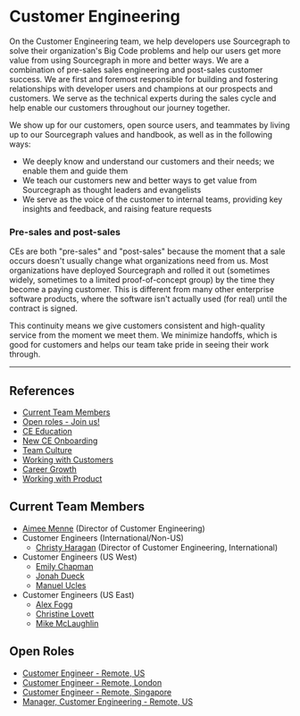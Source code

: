 # Customer Engineering

On the Customer Engineering team, we help developers use Sourcegraph to solve their organization's Big Code problems and help our users get more value from using Sourcegraph in more and better ways. We are a combination of pre-sales sales engineering and post-sales customer success. We are first and foremost responsible for building and fostering relationships with developer users and champions at our prospects and customers. We serve as the technical experts during the sales cycle and help enable our customers throughout our journey together.

We show up for our customers, open source users, and teammates by living up to our Sourcegraph values and handbook, as well as in the following ways:

- We deeply know and understand our customers and their needs; we enable them and guide them
- We teach our customers new and better ways to get value from Sourcegraph as thought leaders and evangelists
- We serve as the voice of the customer to internal teams, providing key insights and feedback, and raising feature requests

### Pre-sales and post-sales

CEs are both "pre-sales" and "post-sales" because the moment that a sale occurs doesn't usually change what organizations need from us. Most organizations have deployed Sourcegraph and rolled it out (sometimes widely, sometimes to a limited proof-of-concept group) by the time they become a paying customer. This is different from many other enterprise software products, where the software isn't actually used (for real) until the contract is signed.

This continuity means we give customers consistent and high-quality service from the moment we meet them. We minimize handoffs, which is good for customers and helps our team take pride in seeing their work through.


---


## References

* [Current Team Members](#current-team-members)
* [Open roles - Join us!](#open-roles)
* [CE Education](education.md)
* [New CE Onboarding](onboarding.md)
* [Team Culture](team-culture.md)
* [Working with Customers](working-with-customers.md)
* [Career Growth](career-growth.md)
* [Working with Product](working-with-product.md)




## Current Team Members

<!-- Alphabetically, by surname. -->

- [Aimee Menne](../company/team/index.md#aimee-menne-she-her) (Director of Customer Engineering)
- Customer Engineers (International/Non-US)
  - [Christy Haragan](../company/team/index.md#christy-haragan-she-her) (Director of Customer Engineering, International)
- Customer Engineers (US West)
  - [Emily Chapman](../company/team/index.md#emily-chapman-she-her)
  - [Jonah Dueck](../company/team/index.md#jonah-dueck-he-him)
  - [Manuel Ucles](../company/team/index.md#manuel-ucles)
- Customer Engineers (US East)
  - [Alex Fogg](../company/team/index.md#alex-fogg-he-him)
  - [Christine Lovett](../company/team/index.md#christine-lovett-she-her)
  - [Mike McLaughlin](../company/team/index.md#mike-mclaughlin-he-him)




## Open Roles

- [Customer Engineer - Remote, US](https://boards.greenhouse.io/sourcegraph91/jobs/4003921004)
- [Customer Engineer - Remote, London](https://boards.greenhouse.io/sourcegraph91/jobs/4019077004)
- [Customer Engineer - Remote, Singapore](https://boards.greenhouse.io/sourcegraph91/jobs/4019078004)
- [Manager, Customer Engineering - Remote, US](https://boards.greenhouse.io/sourcegraph91/jobs/4027471004)

